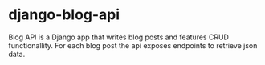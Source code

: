 # django-blog-api
Blog API is a Django app that writes blog posts and features CRUD functionallity. For each blog post the api exposes endpoints to retrieve json data.
